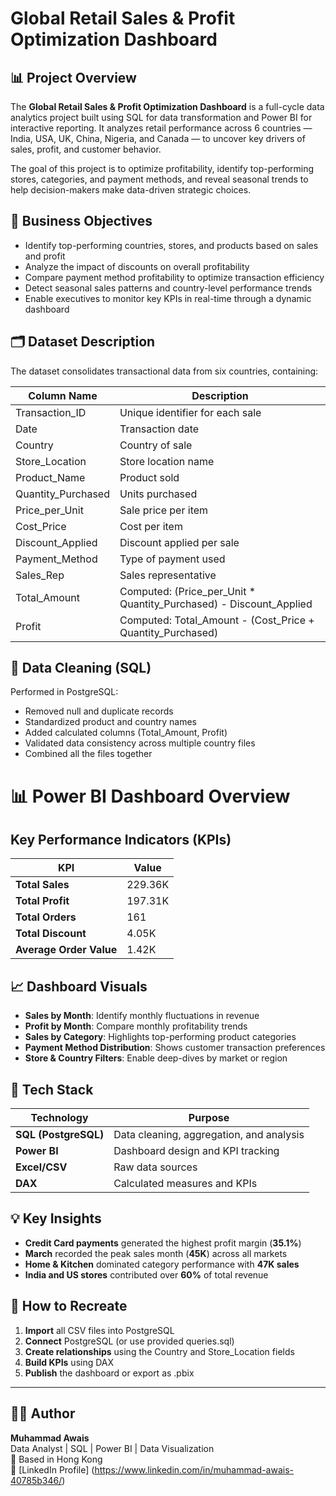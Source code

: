 # Global Retail Sales & Profit Optimization Dashboard

## 📊 Project Overview

The **Global Retail Sales & Profit Optimization Dashboard** is a full-cycle data analytics project built using SQL for data transformation and Power BI for interactive reporting. It analyzes retail performance across 6 countries — India, USA, UK, China, Nigeria, and Canada — to uncover key drivers of sales, profit, and customer behavior.

The goal of this project is to optimize profitability, identify top-performing stores, categories, and payment methods, and reveal seasonal trends to help decision-makers make data-driven strategic choices.

## 🧠 Business Objectives

- Identify top-performing countries, stores, and products based on sales and profit
- Analyze the impact of discounts on overall profitability
- Compare payment method profitability to optimize transaction efficiency
- Detect seasonal sales patterns and country-level performance trends
- Enable executives to monitor key KPIs in real-time through a dynamic dashboard

## 🗂️ Dataset Description

The dataset consolidates transactional data from six countries, containing:

| Column Name | Description |
|-------------|-------------|
| Transaction_ID | Unique identifier for each sale |
| Date | Transaction date |
| Country | Country of sale |
| Store_Location | Store location name |
| Product_Name | Product sold |
| Quantity_Purchased | Units purchased |
| Price_per_Unit | Sale price per item |
| Cost_Price | Cost per item |
| Discount_Applied | Discount applied per sale |
| Payment_Method | Type of payment used |
| Sales_Rep | Sales representative |
| Total_Amount | Computed: (Price_per_Unit * Quantity_Purchased) - Discount_Applied |
| Profit | Computed: Total_Amount - (Cost_Price + Quantity_Purchased) |

## 🧹 Data Cleaning (SQL)

Performed in PostgreSQL:

- Removed null and duplicate records
- Standardized product and country names
- Added calculated columns (Total_Amount, Profit)
- Validated data consistency across multiple country files
- Combined all the files together

# 📊 Power BI Dashboard Overview

## Key Performance Indicators (KPIs)

| KPI | Value |
|-----|-------|
| **Total Sales** | 229.36K |
| **Total Profit** | 197.31K |
| **Total Orders** | 161 |
| **Total Discount** | 4.05K |
| **Average Order Value** | 1.42K |

## 📈 Dashboard Visuals

- **Sales by Month**: Identify monthly fluctuations in revenue
- **Profit by Month**: Compare monthly profitability trends  
- **Sales by Category**: Highlights top-performing product categories
- **Payment Method Distribution**: Shows customer transaction preferences
- **Store & Country Filters**: Enable deep-dives by market or region

## 🧰 Tech Stack

| Technology | Purpose |
|------------|---------|
| **SQL (PostgreSQL)** | Data cleaning, aggregation, and analysis |
| **Power BI** | Dashboard design and KPI tracking |
| **Excel/CSV** | Raw data sources |
| **DAX** | Calculated measures and KPIs |

## 💡 Key Insights

- **Credit Card payments** generated the highest profit margin (**35.1%**)
- **March** recorded the peak sales month (**45K**) across all markets
- **Home & Kitchen** dominated category performance with **47K sales**
- **India and US stores** contributed over **60%** of total revenue

## 🚀 How to Recreate

1. **Import** all CSV files into PostgreSQL
2. **Connect** PostgreSQL (or use provided queries.sql)
3. **Create relationships** using the Country and Store_Location fields
4. **Build KPIs** using DAX
5. **Publish** the dashboard or export as .pbix

---

## 🧑‍💻 Author

**Muhammad Awais**  
Data Analyst | SQL | Power BI | Data Visualization  
📍 Based in Hong Kong  
🔗 [LinkedIn Profile] (https://www.linkedin.com/in/muhammad-awais-40785b346/)

